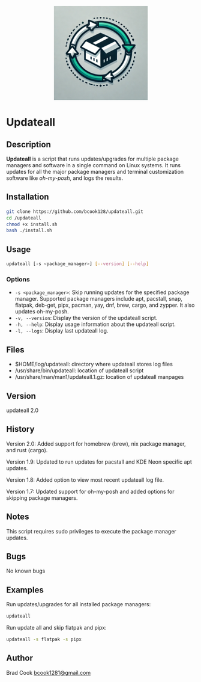 <p align="center">
  <img src="https://github.com/bcook128/updateall/blob/master/updateall01.webp" alt="Updateall" width="250">
</p>

# Updateall

## Description

**Updateall** is a script that runs updates/upgrades for multiple package managers and software in a single command on Linux systems. It runs updates for all the major package managers and terminal customization software like *oh-my-posh*, and logs the results.

## Installation

```bash
git clone https://github.com/bcook128/updateall.git
cd /updateall
chmod +x install.sh
bash ./install.sh
```

## Usage

```bash
updateall [-s <package_manager>] [--version] [--help]
```

### Options

* ```-s <package_manager>```: Skip running updates for the specified package manager. Supported package managers include apt, pacstall, snap, flatpak, deb-get, pipx, pacman, yay, dnf, brew, cargo, and zypper. It also updates oh-my-posh.
* ```-v, --version```: Display the version of the updateall script.
* ```-h, --help```: Display usage information about the updateall script.
* ```-l, --logs```: Display last updateall log.

## Files

* $HOME/log/updateall: directory where updateall stores log files
* /usr/share/bin/updateall: location of updateall script
* /usr/share/man/man1/updateall.1.gz: location of updateall manpages

## Version

updateall 2.0

## History

Version 2.0: Added support for homebrew (brew), nix package manager, and rust (cargo).

Version 1.9: Updated to run updates for pacstall and KDE Neon specific apt updates.

Version 1.8: Added option to view most recent updateall log file.

Version 1.7: Updated support for oh-my-posh and added options for skipping package managers.

## Notes

This script requires sudo privileges to execute the package manager updates.

## Bugs

No known bugs

## Examples

Run updates/upgrades for all installed package managers:

```bash
updateall
```

Run update all and skip flatpak and pipx:

```bash
updateall -s flatpak -s pipx
```

## Author

Brad Cook [bcook1281@gmail.com](bcook1281@gmail.com)
